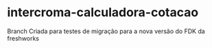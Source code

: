 # intercroma-calculadora-cotacao
Branch Criada para testes de migração para a nova versão do FDK da freshworks 
